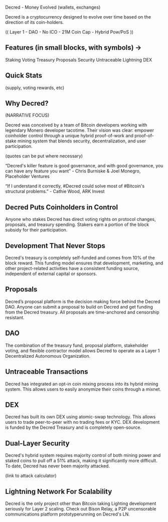 Decred - Money Evolved (wallets, exchanges)
 
Decred is a cryptocurrency designed to evolve over time based on the direction of its coin-holders.
 
(( Layer 1 - DAO - No ICO - 21M Coin Cap - Hybrid Pow/PoS ))
 
 
## Features (in small blocks, with symbols) ->
 
Staking Voting Treasury Proposals
Security Untraceable Lightning DEX
 
## Quick Stats 

(supply, voting rewards, etc)
 
## Why Decred?
(NARRATIVE FOCUS)
 
Decred was conceived by a team of Bitcoin developers working with legendary Monero developer tacotime. Their vision was clear: empower coinholder control through a unique hybrid proof-of-work and proof-of-stake mining system that blends security, decentralization, and user participation.
 
(quotes can be put where necessary)
 
 “Decred's killer feature is good governance, and with good governance, you can have any feature you want” - Chris Burniske & Joel Monegro, Placeholder Ventures
 
“If I understand it correctly, #Decred could solve most of #Bitcoin's structural problems.” - Cathie Wood, ARK Invest
 
## Decred Puts Coinholders in Control
 
Anyone who stakes Decred has direct voting rights on protocol changes, proposals, and treasury spending. Stakers earn a portion of the block subsidy for their participation. 
 
##  Development That Never Stops
 
Decred's treasury is completely self-funded and comes from 10% of the block reward. This funding model ensures that development, marketing, and other project-related activities have a consistent funding source, independent of external capital or sponsors.

## Proposals 
 
Decred’s proposal platform is the decision making force behind the Decred DAO. Anyone can submit a proposal to build on Decred and get funding from the Decred treasury. All proposals are time-anchored and censorship resistant. 

## DAO

The combination of the treasury fund, proposal platform, stakeholder voting, and flexible contractor model allows Decred to operate as a Layer 1 Decentralized Autonomous Organization.
 
## Untraceable Transactions
 
Decred has integrated an opt-in coin mixing process into its hybrid mining system. This allows users to easily anonymize their coins through a mixnet. 
 
 ## DEX
 
Decred has built its own DEX using atomic-swap technology. This allows users to trade peer-to-peer with no trading fees or KYC. DEX development is funded by the Decred Treasury and is completely open-source.
 
## Dual-Layer Security
 
Decred's hybrid system requires majority control of both mining power and staked coins to pull off a 51% attack, making it significantly more difficult. To date, Decred has never been majority attacked.
 
(link to attack calculator) 
 
## Lightning Network For Scalability
 
Decred is the only project other than Bitcoin taking Lighting development seriously for Layer 2 scaling. Check out Bison Relay, a P2P uncensorable communications platform prototyperunning on Decred's LN.
